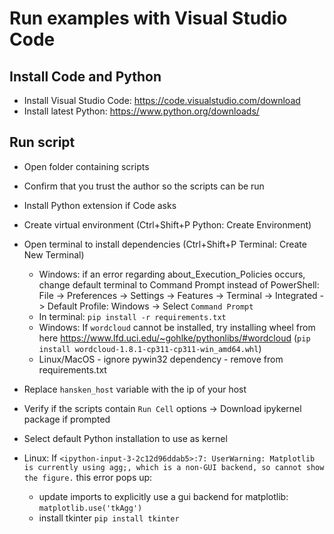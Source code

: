 # Run examples with Visual Studio Code
## Install Code and Python
* Install Visual Studio Code: https://code.visualstudio.com/download
* Install latest Python: https://www.python.org/downloads/
## Run script
* Open folder containing scripts
* Confirm that you trust the author so the scripts can be run
* Install Python extension if Code asks
* Create virtual environment (Ctrl+Shift+P Python: Create Environment)
* Open terminal to install dependencies (Ctrl+Shift+P Terminal: Create New Terminal)
    * Windows: if an error regarding about_Execution_Policies occurs, change default terminal to Command Prompt instead of PowerShell: File -> Preferences -> Settings -> Features -> Terminal -> Integrated -> Default Profile: Windows -> Select `Command Prompt`
    * In terminal: `pip install -r requirements.txt`
    * Windows: If `wordcloud` cannot be installed, try installing wheel from here https://www.lfd.uci.edu/~gohlke/pythonlibs/#wordcloud (`pip install wordcloud-1.8.1-cp311-cp311-win_amd64.whl`)
    * Linux/MacOS - ignore pywin32 dependency - remove from requirements.txt
* Replace `hansken_host` variable with the ip of your host 
* Verify if the scripts contain `Run Cell` options -> Download ipykernel package if prompted
* Select default Python installation to use as kernel

* Linux: If `<ipython-input-3-2c12d96ddab5>:7: UserWarning: Matplotlib is currently using agg;, which is a non-GUI backend, so cannot show the figure.` this error pops up:
    * update imports to explicitly use a gui backend for matplotlib: `matplotlib.use('tkAgg')`
    * install tkinter `pip install tkinter`
